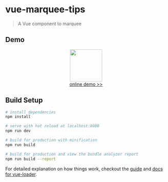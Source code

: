# vue-marquee-tips

> A Vue component to marquee

## Demo
<p align="center">
   <a href="https://wg5945.github.io/vue-marquee-tips">
    <img src="https://wg5945.github.io/vue-marquee-tips/home.png" width="100" alt="">
  </a>
  <br>
  <a href="https://wg5945.github.io/vue-marquee-tips">
    online demo >>
  </a>
</p>

## Build Setup

``` bash
# install dependencies
npm install

# serve with hot reload at localhost:8080
npm run dev

# build for production with minification
npm run build

# build for production and view the bundle analyzer report
npm run build --report
```

For detailed explanation on how things work, checkout the [guide](http://vuejs-templates.github.io/webpack/) and [docs for vue-loader](http://vuejs.github.io/vue-loader).
